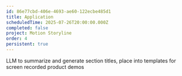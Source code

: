 ```yaml
---
id: 86e77cbd-406e-4693-ae60-122ecbe485d1
title: Application
scheduledTime: 2025-07-26T20:00:00.000Z
completed: false
project: Motion Storyline
order: 4
persistent: true
---
```


LLM to summarize and generate section titles, place into templates for screen recorded product demos